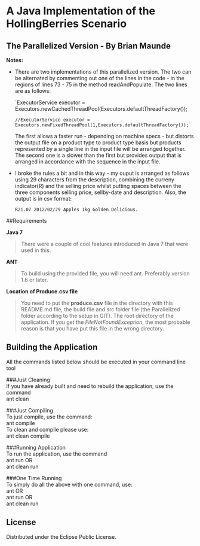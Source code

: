 # A Java Implementation of the HollingBerries Scenario
## The Parallelized Version - By Brian Maunde

**Notes:**

*   There are two implementations of this parallelized version. The two can be alternated by commenting out one of the lines in the code - in the regions of lines 73 - 75 in the method readAndPopulate. The two lines are as follows:  

	`ExecutorService executor = Executors.newCachedThreadPool(Executors.defaultThreadFactory()); 
  
        //ExecutorService executor = Executors.newFixedThreadPool(1,Executors.defaultThreadFactory());`
  
	The first allows a faster run - depending on machine specs - but distorts the output file on a product type to product type basis but products represented by a single line in the input file will be arranged together.  
	The second one is a slower than the first but provides output that is arranged in accordance with the sequence in the input file.

	
*	I broke the rules a bit and in this way - my ouput is arranged as follows using 29 characters from the description, combining the curreny indicator(R) and the selling price whilst putting spaces between the three components selling price, sellby-date and description. Also, the output is in csv format:

    	R21.07 2012/02/29 Apples 1kg Golden Delicious.
 

##Requirements

**Java 7**   
>There were a couple of cool features introduced in Java 7 that were used in this.  

**ANT**  
>To build using the provided file, you will need ant.    Preferably version 1.6 or later.

**Location of Produce.csv file**   
>You need to put the **produce.csv** file in the directory with this README.md file, the build file and src folder file (the Parallelized folder according to the setup in GIT). The root directory of the application. If you get the *FileNotFoundException*, the most probable reason is that you have put this file in the wrong directory.

## Building the Application    

All the commands listed below should be executed in your command line tool

###Just Cleaning   
  	If you have already built and need to rebuild the application, use the command  
		ant clean

###Just Compiling   
  	To just compile, use the command:      
		ant compile     
	To clean and compile please use:       
		ant clean compile	    	

###Running Application      
  	To run the application, use the command    
		ant run OR    
		ant clean run

###One Time Running   
	To simply do all the above with one command, use:    
		ant OR    
		ant run OR    
		ant clean run  


## License

Distributed under the Eclipse Public License.